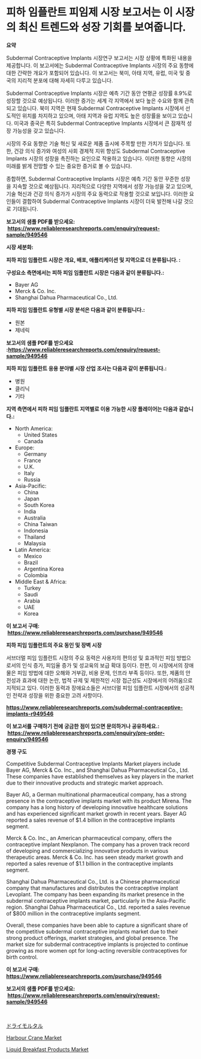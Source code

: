<p><h1>피하 임플란트 피임제 시장 보고서는 이 시장의 최신 트렌드와 성장 기회를 보여줍니다.</h1></p><p><strong>요약</strong></p>
<p><p>Subdermal Contraceptive Implants 시장연구 보고서는 시장 상황에 특화된 내용을 제공합니다. 이 보고서에는 Subdermal Contraceptive Implants 시장의 주요 동향에 대한 간략한 개요가 포함되어 있습니다. 이 보고서는 북미, 아태 지역, 유럽, 미국 및 중국의 지리적 분포에 대해 자세히 다루고 있습니다. </p><p>Subdermal Contraceptive Implants 시장은 예측 기간 동안 연평균 성장률 8.9%로 성장할 것으로 예상됩니다. 이러한 증가는 세계 각 지역에서 보다 높은 수요와 함께 관측되고 있습니다. 북미 지역은 현재 Subdermal Contraceptive Implants 시장에서 선도적인 위치를 차지하고 있으며, 아태 지역과 유럽 지역도 높은 성장률을 보이고 있습니다. 미국과 중국은 특히 Subdermal Contraceptive Implants 시장에서 큰 잠재적 성장 가능성을 갖고 있습니다. </p><p>시장의 주요 동향은 기술 혁신 및 새로운 제품 출시에 주목할 만한 가치가 있습니다. 또한, 건강 의식 증가와 여성의 사회 경제적 지위 향상도 Subdermal Contraceptive Implants 시장의 성장을 촉진하는 요인으로 작용하고 있습니다. 이러한 동향은 시장의 미래를 밝게 전망할 수 있는 중요한 증거로 볼 수 있습니다.</p><p>종합하면, Subdermal Contraceptive Implants 시장은 예측 기간 동안 꾸준한 성장을 지속할 것으로 예상됩니다. 지리적으로 다양한 지역에서 성장 가능성을 갖고 있으며, 기술 혁신과 건강 의식 증가가 시장의 주요 동력으로 작용할 것으로 보입니다. 이러한 요인들이 결합하여 Subdermal Contraceptive Implants 시장이 더욱 발전해 나갈 것으로 기대됩니다.</p></p>
<p><strong>보고서의 샘플 PDF를 받으세요: &nbsp;<a href="https://www.reliableresearchreports.com/enquiry/request-sample/949546">https://www.reliableresearchreports.com/enquiry/request-sample/949546</a></strong></p>
<p><strong>시장 세분화:</strong></p>
<p><strong> 피하 피임 임플란트 시장은 개요, 배포, 애플리케이션 및 지역으로 더 분류됩니다. :</strong></p>
<p><strong>구성요소 측면에서는 피하 피임 임플란트 시장은 다음과 같이 분류됩니다.:</strong></p>
<p><ul><li>Bayer AG</li><li>Merck & Co. Inc.</li><li>Shanghai Dahua Pharmaceutical Co., Ltd.</li></ul></p>
<p><strong> 피하 피임 임플란트 유형별 시장 분석은 다음과 같이 분류됩니다.:</strong></p>
<p><ul><li>원본</li><li>제네릭</li></ul></p>
<p><strong>보고서의 샘플 PDF를 받으세요 :<a href="https://www.reliableresearchreports.com/enquiry/request-sample/949546">https://www.reliableresearchreports.com/enquiry/request-sample/949546</a></strong></p>
<p><strong> 피하 피임 임플란트 응용 분야별 시장 산업 조사는 다음과 같이 분류됩니다.:</strong></p>
<p><ul><li>병원</li><li>클리닉</li><li>기타</li></ul></p>
<p><strong>지역 측면에서 피하 피임 임플란트 지역별로 이용 가능한 시장 플레이어는 다음과 같습니다.:</strong></p>
<p><ul>
    <li>
        North America:
        <ul>
            <li>United States</li>
            <li>Canada</li>
        </ul>
    </li>
    <li>
        Europe:
        <ul>
            <li>Germany</li>
            <li>France</li>
            <li>U.K.</li>
            <li>Italy</li>
            <li>Russia</li>
        </ul>
    </li>
    <li>
        Asia-Pacific:
        <ul>
            <li>China</li>
            <li>Japan</li>
            <li>South Korea</li>
            <li>India</li>
            <li>Australia</li>
            <li>China Taiwan</li>
            <li>Indonesia</li>
            <li>Thailand</li>
            <li>Malaysia</li>
        </ul>
    </li>
    <li>
        Latin America:
        <ul>
            <li>Mexico</li>
            <li>Brazil</li>
            <li>Argentina Korea</li>
            <li>Colombia</li>
        </ul>
    </li>
    <li>
        Middle East & Africa:
        <ul>
            <li>Turkey</li>
            <li>Saudi</li>
            <li>Arabia</li>
            <li>UAE</li>
            <li>Korea</li>
        </ul>
    </li>
    </ul></p>
<p><strong>이 보고서 구매: &nbsp;<a href="https://www.reliableresearchreports.com/purchase/949546">https://www.reliableresearchreports.com/purchase/949546</a></strong></p>
<p><strong>피하 피임 임플란트의 주요 동인 및 장벽 시장</strong></p>
<p><p>서브더멀 피임 임플란트 시장의 주요 동력은 사용자의 편의성 및 효과적인 피임 방법으로서의 인식 증가, 피임율 증가 및 성교육의 보급 확대 등이다. 한편, 이 시장에서의 장애물은 피임 방법에 대한 오해와 거부감, 비용 문제, 인프라 부족 등이다. 또한, 제품의 안전성과 효과에 대한 논란, 법적 규제 및 제한적인 시장 접근성도 시장에서의 어려움으로 지적되고 있다. 이러한 동력과 장애요소들은 서브더멀 피임 임플란트 시장에서의 성공적인 전략과 성장을 위한 중요한 고려 사항이다.</p></p>
<p><strong><a href="https://www.reliableresearchreports.com/subdermal-contraceptive-implants-r949546">https://www.reliableresearchreports.com/subdermal-contraceptive-implants-r949546</a></strong></p>
<p><strong>이 보고서를 구매하기 전에 궁금한 점이 있으면 문의하거나 공유하세요.: &nbsp;<a href="https://www.reliableresearchreports.com/enquiry/pre-order-enquiry/949546">https://www.reliableresearchreports.com/enquiry/pre-order-enquiry/949546</a></strong></p>
<p><strong>경쟁 구도</strong></p>
<p><p>Competitive Subdermal Contraceptive Implants Market players include Bayer AG, Merck & Co. Inc., and Shanghai Dahua Pharmaceutical Co., Ltd. These companies have established themselves as key players in the market due to their innovative products and strategic market approach.</p><p>Bayer AG, a German multinational pharmaceutical company, has a strong presence in the contraceptive implants market with its product Mirena. The company has a long history of developing innovative healthcare solutions and has experienced significant market growth in recent years. Bayer AG reported a sales revenue of $1.4 billion in the contraceptive implants segment.</p><p>Merck & Co. Inc., an American pharmaceutical company, offers the contraceptive implant Nexplanon. The company has a proven track record of developing and commercializing innovative products in various therapeutic areas. Merck & Co. Inc. has seen steady market growth and reported a sales revenue of $1.1 billion in the contraceptive implants segment.</p><p>Shanghai Dahua Pharmaceutical Co., Ltd. is a Chinese pharmaceutical company that manufactures and distributes the contraceptive implant Levoplant. The company has been expanding its market presence in the subdermal contraceptive implants market, particularly in the Asia-Pacific region. Shanghai Dahua Pharmaceutical Co., Ltd. reported a sales revenue of $800 million in the contraceptive implants segment.</p><p>Overall, these companies have been able to capture a significant share of the competitive subdermal contraceptive implants market due to their strong product offerings, market strategies, and global presence. The market size for subdermal contraceptive implants is projected to continue growing as more women opt for long-acting reversible contraceptives for birth control.</p></p>
<p><strong>이 보고서 구매: &nbsp; <a href="https://www.reliableresearchreports.com/purchase/949546">https://www.reliableresearchreports.com/purchase/949546</a></strong></p>
<p><strong>보고서의 샘플 PDF를 받으세요: &nbsp;<a href="https://www.reliableresearchreports.com/enquiry/request-sample/949546">https://www.reliableresearchreports.com/enquiry/request-sample/949546</a></strong><strong></strong></p>
<p>&nbsp;</p>
<p><p><a href="https://github.com/oafhukehf4709715/Market-Research-Report-List-1/blob/main/939218628863.md">ドライモルタル</a></p><p><a href="https://github.com/WillieWoodard/Market-Research-Report-List-4/blob/main/harbour-crane-market.md">Harbour Crane Market</a></p><p><a href="https://ivy-potential-64b.notion.site/Liquid-Breakfast-Products-Market-Size-Market-Outlook-and-Market-Forecast-2024-to-2031-1e1d3d2577e8474b8b6f8ff779c48321">Liquid Breakfast Products Market</a></p></p>